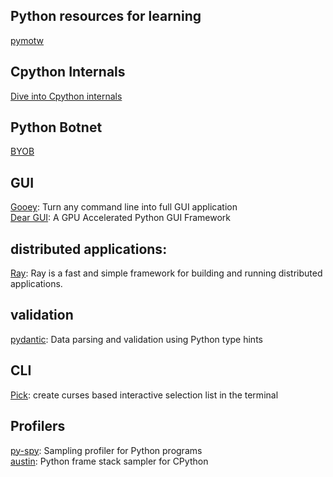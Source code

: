 ## Python resources for learning
[pymotw](https://pymotw.com/3/index.html)

## Cpython Internals
[Dive into Cpython internals](https://github.com/zpoint/CPython-Internals)

## Python Botnet
[BYOB](https://github.com/malwaredllc/byob)

## GUI
[Gooey](https://github.com/chriskiehl/Gooey): Turn any command line into full GUI application
<br />
[Dear GUI](https://github.com/hoffstadt/DearPyGui): A GPU Accelerated Python GUI Framework
<br />

## distributed applications:
[Ray](https://github.com/ray-project/ray): Ray is a fast and simple framework for building and running distributed applications.

## validation
[pydantic](https://github.com/samuelcolvin/pydantic): Data parsing and validation using Python type hints
<br />

## CLI
[Pick](https://github.com/wong2/pick): create curses based interactive selection list in the terminal
<br />

## Profilers
[py-spy](https://github.com/benfred/py-spy): Sampling profiler for Python programs
<br />
[austin](https://github.com/P403n1x87/austin): Python frame stack sampler for CPython
<br />

